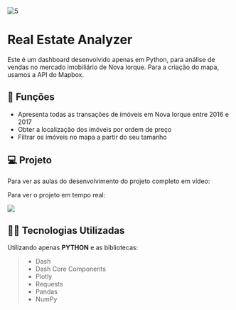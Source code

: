 ![5](https://user-images.githubusercontent.com/63136680/171273589-5c5f64c4-0d5d-43d6-88bd-b32ea35cbcde.jpg)


# Real Estate Analyzer
Este é um dashboard desenvolvido apenas em Python, para análise de vendas no mercado imobiliário de Nova Iorque. Para a criação do mapa, usamos a API do Mapbox.

## 🔧 Funções

- Apresenta todas as transações de imóveis em Nova Iorque entre 2016 e 2017
- Obter a localização dos imóveis por ordem de preço
- Filtrar os imóveis no mapa a partir do seu tamanho

## 💻 Projeto
Para ver as aulas do desenvolvimento do projeto completo em vídeo:


Para ver o projeto em tempo real:

<a href = "https://real-estate-dash.herokuapp.com/"><img src="https://img.shields.io/badge/ASIMOV-Projeto%20em%20tempo%20real-lightgrey" target="_blank"></a> 


## 👨‍💻 Tecnologias Utilizadas

Utilizando apenas **PYTHON** e as bibliotecas:
> - Dash
> - Dash Core Components
> - Plotly
> - Requests
> - Pandas 
> - NumPy 

